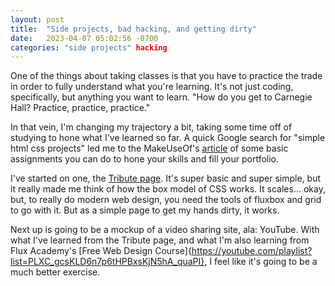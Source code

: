```yaml
---
layout: post
title:  "Side projects, bad hacking, and getting dirty"
date:   2023-04-07 05:02:56 -0700
categories: "side projects" hacking
---
```


One of the things about taking classes is that you have to practice the trade in order to fully understand what you're learning. It's not just coding, specifically, but anything you want to learn. "How do you get to Carnegie Hall? Practice, practice, practice."

In that vein, I'm changing my trajectory a bit, taking some time off of studying to hone what I've learned so far. A quick Google search for "simple html css projects" led me to the MakeUseOf's [article](https://www.makeuseof.com/html-css-projects-beginners/) of some basic assignments you can do to hone your skills and fill your portfolio.

I've started on one, the [Tribute page](https://jchipmancodes.github.io/projects/HTML_and_CSS/TributePage/index.html). It's super basic and super simple, but it really made me think of how the box model of CSS works. It scales... okay, but, to really do modern web design, you need the tools of fluxbox and grid to go with it. But as a simple page to get my hands dirty, it works.

Next up is going to be a mockup of a video sharing site, ala: YouTube. With what I've learned from the Tribute page, and what I'm also learning from Flux Academy's [Free Web Design Course]{https://youtube.com/playlist?list=PLXC_gcsKLD6n7p6tHPBxsKjN5hA_quaPI}, I feel like it's going to be a much better exercise.
